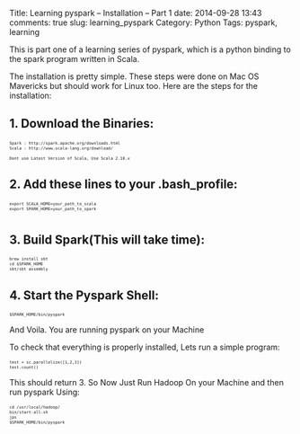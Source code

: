Title: Learning pyspark – Installation – Part 1
date:  2014-09-28 13:43
comments: true
slug: learning_pyspark
Category: Python
Tags: pyspark, learning

This is part one of a learning series of pyspark, which is a python binding to the spark program written in Scala.

The installation is pretty simple. These steps were done on Mac OS Mavericks but should work for Linux too. Here are the steps for the installation:

## 1. Download the Binaries:


<pre style="font-size:60%">
<code class="python">Spark : http://spark.apache.org/downloads.html
Scala : http://www.scala-lang.org/download/

Dont use Latest Version of Scala, Use Scala 2.10.x
</code></pre>


## 2. Add these lines to your .bash_profile:


<pre style="font-size:60%">
<code class="bash">export SCALA_HOME=your_path_to_scala
export SPARK_HOME=your_path_to_spark

</code></pre>


## 3. Build Spark(This will take time):


<pre style="font-size:60%">
<code class="bash">brew install sbt
cd $SPARK_HOME
sbt/sbt assembly
</code></pre>

## 4. Start the Pyspark Shell:


<pre style="font-size:60%">
<code class="bash">$SPARK_HOME/bin/pyspark
</code></pre>

And Voila. You are running pyspark on your Machine

To check that everything is properly installed, Lets run a simple program:

<pre style="font-size:60%">
<code class="python">test = sc.parallelize([1,2,3])
test.count()
</code></pre>

This should return 3.
So Now Just Run Hadoop On your Machine and then run pyspark Using:



<pre style="font-size:60%">
<code class="bash">cd /usr/local/hadoop/
bin/start-all.sh
jps
$SPARK_HOME/bin/pyspark
</code></pre>


<script src="//z-na.amazon-adsystem.com/widgets/onejs?MarketPlace=US&adInstanceId=c4ca54df-6d53-4362-92c0-13cb9977639e"></script>
